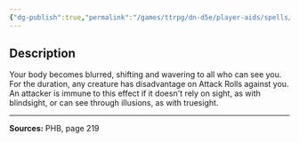 ```yaml
---
{"dg-publish":true,"permalink":"/games/ttrpg/dn-d5e/player-aids/spells/level-2/blur/","tags":["ttrpg/dnd/5e","verbal","concentration","spell"],"noteIcon":""}
---
```



## Description
Your body becomes blurred, shifting and wavering to all who can see you.
For the duration, any creature has disadvantage on Attack Rolls against you.
An attacker is immune to this effect if it doesn't rely on sight, as with blindsight, or can see through illusions, as with truesight.

---

**Sources:** PHB, page 219
